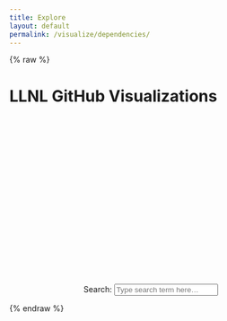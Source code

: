 ```yaml
---
title: Explore
layout: default
permalink: /visualize/dependencies/
---
```


{% raw %}

<link rel="stylesheet" type="text/css" href="../../css/graphstyle.css" />

<h1 class="page-header text-center">
    LLNL GitHub Visualizations
</h1>

<!-- Preset vis display areas -->
<center>
    <svg class="forceGraph"></svg> <svg class="connectionsTree"></svg>
    <br /><form name="Keyword Search" onsubmit="searchForm(event)"><label>Search: </label><input id="search" type="text" placeholder="Type search term here&hellip;" spellcheck="false"></form>
</center>

<!-- Load basic D3 and helper scripts -->
<script src="https://ajax.googleapis.com/ajax/libs/d3js/5.16.0/d3.min.js" charset="UTF-8"></script>
<script type="text/javascript" src="../../static/d3-tip/1.0/d3-tip.js"></script>
<script type="text/javascript" src="../../static/d3-v4-cloud/1.2.2/build/d3.layout.cloud.js"></script>
<script type="text/javascript" src="https://unpkg.com/d3-simple-slider@1.8.0/dist/d3-simple-slider.min.js"></script>
<script type="text/javascript" src="../../js/explore/helpers.js"></script>

<!-- Load drawing JS -->
<script type="text/javascript" src="../../js/explore/dependencies/force_dependencyGraph.js"></script>

<script>
    // GiHub Data Directory
    var ghDataDir = '../github-data';
    // Global chart standards
    var stdTotalWidth = 500,
        stdTotalHeight = 500;
    var stdMargin = { top: 40, right: 40, bottom: 40, left: 40 },
        stdWidth = stdTotalWidth - stdMargin.left - stdMargin.right,
        stdHeight = stdTotalHeight - stdMargin.top - stdMargin.bottom,
        stdMaxBuffer = 1.07;
    var stdDotRadius = 4,
        stdLgndDotRadius = 5,
        stdLgndSpacing = 20;
    // Call draw functions
    draw_force_graph('forceGraph', 'connectionsTree');
</script>

{% endraw %}
